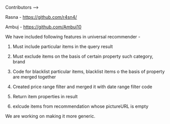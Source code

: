 
Contributors  --> 

Rasna - https://github.com/r4sn4/ 

Ambuj - https://github.com/Ambuj10

We have included following features in universal recommender -

1) Must include particular items in the query result

2) Must exclude items on the basis of certain property such category, brand 

3) Code for blacklist particular items, blacklist items o the basis of property are merged together

4) Created price range filter and merged it with date range filter code

5) Return item properties in result

6) exlcude items from recommendation whose pictureURL is empty

We are working on making it more generic.
